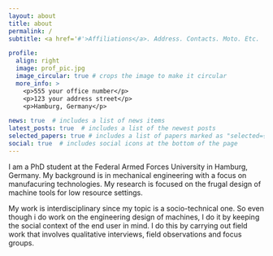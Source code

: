 ```yaml
---
layout: about
title: about
permalink: /
subtitle: <a href='#'>Affiliations</a>. Address. Contacts. Moto. Etc.

profile:
  align: right
  image: prof_pic.jpg
  image_circular: true # crops the image to make it circular
  more_info: >
    <p>555 your office number</p>
    <p>123 your address street</p>
    <p>Hamburg, Germany</p>

news: true  # includes a list of news items
latest_posts: true  # includes a list of the newest posts
selected_papers: true # includes a list of papers marked as "selected={true}"
social: true  # includes social icons at the bottom of the page
---
```


I am a PhD student at the Federal Armed Forces University in Hamburg, Germany. My background is in mechanical engineering with a focus on manufacuring technologies. My research is focused on the frugal design of machine tools for low resource settings.

My work is interdisciplinary since my topic is a socio-technical one. So even though i do work on the engineering design of machines, I do it by keeping the social context of the end user in mind. I do this by carrying out field work that involves qualitative interviews, field observations and focus groups.